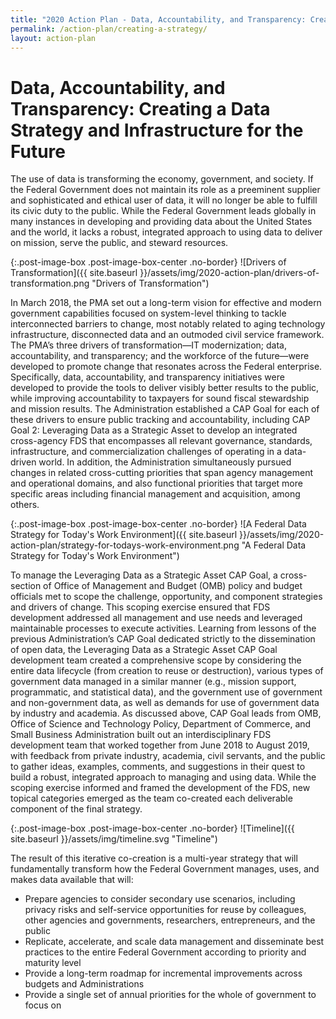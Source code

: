 ```yaml
---
title: "2020 Action Plan - Data, Accountability, and Transparency: Creating a Data Strategy and Infrastructure for the Future"
permalink: /action-plan/creating-a-strategy/
layout: action-plan
---
```


# Data, Accountability, and Transparency: Creating a Data Strategy and Infrastructure for the Future 

The use of data is transforming the economy, government, and society. If the Federal Government does not maintain its role as a preeminent supplier and sophisticated and ethical user of data, it will no longer be able to fulfill its civic duty to the public. While the Federal Government leads globally in many instances in developing and providing data about the United States and the world, it lacks a robust, integrated approach to using data to deliver on mission, serve the public, and steward resources.  

{:.post-image-box .post-image-box-center .no-border}
![Drivers of Transformation]({{ site.baseurl }}/assets/img/2020-action-plan/drivers-of-transformation.png "Drivers of Transformation")

In March 2018, the PMA set out a long-term vision for effective and modern government capabilities focused on system-level thinking to tackle interconnected barriers to change, most notably related to aging technology infrastructure, disconnected data and an outmoded civil service framework. The PMA’s three drivers of transformation—IT modernization; data, accountability, and transparency; and the workforce of the future—were developed to promote change that resonates across the Federal enterprise. Specifically, data, accountability, and transparency initiatives were developed to provide the tools to deliver visibly better results to the public, while improving accountability to taxpayers for sound fiscal stewardship and mission results. The Administration established a CAP Goal for each of these drivers to ensure public tracking and accountability, including CAP Goal 2: Leveraging Data as a Strategic Asset to develop an integrated cross-agency FDS that encompasses all relevant governance, standards, infrastructure, and commercialization challenges of operating in a data-driven world. In addition, the Administration simultaneously pursued changes in related cross-cutting priorities that span agency management and operational domains, and also functional priorities that target more specific areas including financial management and acquisition, among others. 

{:.post-image-box .post-image-box-center .no-border}
![A Federal Data Strategy for Today's Work Environment]({{ site.baseurl }}/assets/img/2020-action-plan/strategy-for-todays-work-environment.png "A Federal Data Strategy for Today's Work Environment")

To manage the Leveraging Data as a Strategic Asset CAP Goal, a cross-section of Office of Management and Budget (OMB) policy and budget officials met to scope the challenge, opportunity, and component strategies and drivers of change. This scoping exercise ensured that FDS development addressed all management and use needs and leveraged maintainable processes to execute activities. Learning from lessons of the previous Administration’s CAP Goal dedicated strictly to the dissemination of open data, the Leveraging Data as a Strategic Asset CAP Goal development team created a comprehensive scope by considering the entire data lifecycle (from creation to reuse or destruction), various types of government data managed in a similar manner (e.g., mission support, programmatic, and statistical data), and the government use of government and non-government data, as well as demands for use of government data by industry and academia. As discussed above, CAP Goal leads from OMB, Office of Science and Technology Policy, Department of Commerce, and Small Business Administration built out an interdisciplinary FDS development team that worked together from June 2018 to August 2019, with feedback from private industry, academia, civil servants, and the public to gather ideas, examples, comments, and suggestions in their quest to build a robust, integrated approach to managing and using data. While the scoping exercise informed and framed the development of the FDS, new topical categories emerged as the team co-created each deliverable component of the final strategy.

{:.post-image-box .post-image-box-center .no-border}
![Timeline]({{ site.baseurl }}/assets/img/timeline.svg "Timeline")

The result of this iterative co-creation is a multi-year strategy that will fundamentally transform how the Federal Government manages, uses, and makes data available that will:

* Prepare agencies to consider secondary use scenarios, including privacy risks and self-service opportunities for reuse by colleagues, other agencies and governments, researchers, entrepreneurs, and the public 
* Replicate, accelerate, and scale data management and disseminate best practices to the entire Federal Government according to priority and maturity level
* Provide a long-term roadmap for incremental improvements across budgets and Administrations
* Provide a single set of annual priorities for the whole of government to focus on
